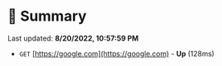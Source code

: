 # 📖 Summary
Last updated: **8/20/2022, 10:57:59 PM**

- `GET` [https://google.com](https://google.com) - **Up** (128ms)
